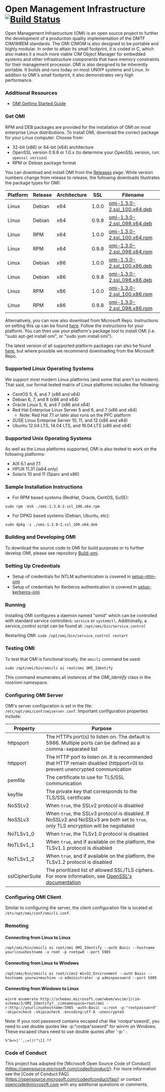 # Open Management Infrastructure [![Build Status](https://travis-ci.org/Microsoft/omi.svg?branch=master)](https://travis-ci.org/Microsoft/omi)

Open Management Infrastructure (OMI) is an open source project to
further the development of a production quality implementation of the
DMTF CIM/WBEM standards. The OMI CIMOM is also designed to be portable
and highly modular. In order to attain its small footprint, it is
coded in C, which also makes it a much more viable CIM Object Manager
for embedded systems and other infrastructure components that have
memory constraints for their management processor. OMI is also
designed to be inherently portable. It builds and runs today on most
UNIX® systems and Linux. In addition to OMI's small footprint, it also
demonstrates very high performance.


### Additional Resources

- [OMI Getting Started Guide](Unix/doc/omi/omi.pdf)


### Get OMI

RPM and DEB packages are provided for the installation of OMI on most
enterprise Linux distributions. To install OMI, download the correct
package for your Linux computer. Choose from:

- 32-bit (x86) or 64-bit (x64) architecture
- OpenSSL version 0.9.8 or 1.0.x (to determine your OpenSSL version, run: `openssl version`)
- RPM or Debian package format

You can download and install OMI from the [Releases] page. While
version numbers change from release to release, the following
downloads illustrates the package types for OMI:

Platform | Release | Architecture | SSL   | Filename
-------- |-------- |------------  | ---   | --------
Linux    | Debian  | x64          | 1.0.0 | [omi-1.3.0-2.ssl_100.x64.deb](https://github.com/Microsoft/omi/releases/download/v1.3.0-2/omi-1.3.0-2.ssl_100.x64.deb)
Linux    | Debian  | x64          | 0.9.8 | [omi-1.3.0-2.ssl_098.x64.deb](https://github.com/Microsoft/omi/releases/download/v1.3.0-2/omi-1.3.0-2.ssl_098.x64.deb)
Linux    | RPM     | x64          | 1.0.0 | [omi-1.3.0-2.ssl_100.x64.rpm](https://github.com/Microsoft/omi/releases/download/v1.3.0-2/omi-1.3.0-2.ssl_100.x64.rpm)
Linux    | RPM     | x64          | 0.9.8 | [omi-1.3.0-2.ssl_098.x64.rpm](https://github.com/Microsoft/omi/releases/download/v1.3.0-2/omi-1.3.0-2.ssl_098.x64.rpm)
Linux    | Debian  | x86          | 1.0.0 | [omi-1.3.0-2.ssl_100.x86.deb](https://github.com/Microsoft/omi/releases/download/v1.3.0-2/omi-1.3.0-2.ssl_100.x86.deb)
Linux    | Debian  | x86          | 0.9.8 | [omi-1.3.0-2.ssl_098.x86.deb](https://github.com/Microsoft/omi/releases/download/v1.3.0-2/omi-1.3.0-2.ssl_098.x86.deb)
Linux    | RPM     | x86          | 1.0.0 | [omi-1.3.0-2.ssl_100.x86.rpm](https://github.com/Microsoft/omi/releases/download/v1.3.0-2/omi-1.3.0-2.ssl_100.x86.rpm)
Linux    | RPM     | x86          | 0.9.8 | [omi-1.3.0-2.ssl_098.x86.rpm](https://github.com/Microsoft/omi/releases/download/v1.3.0-2/omi-1.3.0-2.ssl_098.x86.rpm)

[Releases]: https://github.com/Microsoft/omi/releases

Alternatively, you can now also download from Microsoft Repo. Instructions
on setting this up can be found [here](https://technet.microsoft.com/en-us/windows-server-docs/compute/Linux-Package-Repository-for-Microsoft-Software).  Follow the instructions for your platform.  You can then use your platform's package tool to install OMI (i.e. "sudo apt-get install omi", or "sudo yum install omi").

The latest version of all supported platform packages can also be found [here](https://github.com/Microsoft/omi-kits), but where possible we recommend downloading from the Microsoft Repo.

### Supported Linux Operating Systems

We support most modern Linux platforms (and some that aren't so modern). That
said, our formal tested matrix of Linux platforms includes the following:

- CentOS 5, 6, and 7 (x86 and x64)
- Debian 6, 7, and 8 (x86 and x64)
- Oracle Linux 5, 6, and 7 (x86 and x64)
- Red Hat Enterprise Linux Server 5 and 6, and 7 (x86 and x64)
  - Note: Red Hat 7.1 or later also runs on the PPC platform
- SUSE Linux Enteprise Server 10, 11, and 12 (x86 and x64)
- Ubuntu 12.04 LTS, 14.04 LTS, and 16.04 LTS (x86 and x64)

### Supported Unix Operating Systems

As well as the Linux platforms supported, OMI is also tested to work on the following platforms:

- AIX 6.1 and 7.1
- HPUX 11.31 (ia64 only)
- Solaris 10 and 11 (Sparc and x86)

### Sample Installation Instructions

- For RPM based systems (RedHat, Oracle, CentOS, SuSE):
```
sudo rpm -Uvh ./omi-1.3.0-2.ssl_100.x64.rpm
```

- For DPKG based systems (Debian, Ubuntu, etc):
```
sudo dpkg -i ./omi-1.3.0-2.ssl_100.x64.deb
```


### Building and Developing OMI

To download the source code to OMI for build purposes or to further develop
OMI, please see repository [Build-omi](https://github.com/Microsoft/Build-omi).

### Setting Up Credentials

 - Setup of credentials for NTLM authentication is covered in [setup-ntlm-omi](Unix/doc/setup-ntlm-omi.md)
 - Setup of credentials for Kerberos authentication is covered in [setup-kerberos-omi](Unix/doc/setup-kerberos-omi.md)

### Running

Installing OMI configures a daemon named "omid" which can be
controlled with standard service controllers: `service` or
`systemctl`. Additionally, a service_control script can be found at:
`/opt/omi/bin/service_control`

Restarting OMI: `sudo /opt/omi/bin/service_control restart`


### Testing OMI

To test that OMI is functional locally, the `omicli` command be used:
```
sudo /opt/omi/bin/omicli ei root/omi OMI_Identify
```

This command enumerates all instances of the *OMI_Identify* class in the *root/omi* namespace.


### Configuring OMI Server

OMI's server configuration is set in the file:
`/etc/opt/omi/conf/omiserver.conf`.  Important configuration
properties include:

Property  | Purpose
--------  | -------
httpsport | The HTTPs port(s) to listen on. The default is 5986. Multiple ports can be defined as a comma-separated list
httpport  | The HTTP port to listen on. It is recommended that HTTP remain disabled (httpport=0) to prevent unencrypted communication
pemfile   | The certificate to use for TLS/SSL communication
keyfile   | The private key that corresponds to the TLS/SSL certificate
NoSSLv2   | When `true`, the SSLv2 protocol is disabled
NoSSLv3   | When `true`, the SSLv3 protocol is disabled. If NoSSLv2 and NoSSLv3 are both set to `true`, only TLS encryption will be negotiated
NoTLSv1_0 | When `true`, the TLSv1.0 protocol is disabled
NoTLSv1_1 | When `true`, and if available on the platform, the TLSv1.1 protocol is disabled
NoTLSv1_2 | When `true`, and if available on the platform, the TLSv1.2 protocol is disabled
sslCipherSuite | The prioritized list of allowed SSL/TLS ciphers. For more information, see [OpenSSL's documentation](https://openssl.org/docs/manmaster/apps/ciphers.html "OpenSSL's documentation")

### Configuring OMI Client

Similar to configuring the server, the client configuration file is located at `/etc/opt/omi/conf/omicli.conf`.

### Remoting

#### Connecting from Linux to Linux
```
/opt/omi/bin/omicli ei root/omi OMI_Identify --auth Basic --hostname yourlinuxhostname -u root -p rootpwd --port 5985
```

#### Connecting from Linux to Windows
```
/opt/omi/bin/omicli ei root/cimv2 Win32_Environment --auth Basic --hostname yourwinmachine -u administrator -p adminpassword --port 5985
```

#### Connecting from Windows to Linux
```
winrm enumerate http://schemas.microsoft.com/wbem/wscim/1/cim-schema/2/OMI_Identify?__cimnamespace=root/omi -r:http://yourlinuxhostname:5985 -auth:Basic -u:root -p:"rootpassword" -skipcncheck -skipcacheck -encoding:utf-8 -unencrypted
```

Note: If your root password contains escaped char like 'rootpa^ssword', you need to use double quotes like -p:"rootpa^ssword" for winrm on Windows. These escaped chars need to use double quotes after '-p:' : 
```
%^&<>|'`,;=()!"\[].*?
```

### Code of Conduct

This project has adopted the [Microsoft Open Source Code of Conduct]
(https://opensource.microsoft.com/codeofconduct/).  For more
information see the [Code of Conduct FAQ]
(https://opensource.microsoft.com/codeofconduct/faq/) or contact
[opencode@microsoft.com](mailto:opencode@microsoft.com) with any
additional questions or comments.

